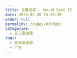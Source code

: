 ```yaml
---
title: 关键词库 - Sound Spot II
date: 2024-05-20 15:35:30
order: null
permalink: /pages/030feb/
categories: 
  - 亚马逊运营
tags: 
  - 亚马逊运营
  - 广告
---
```

